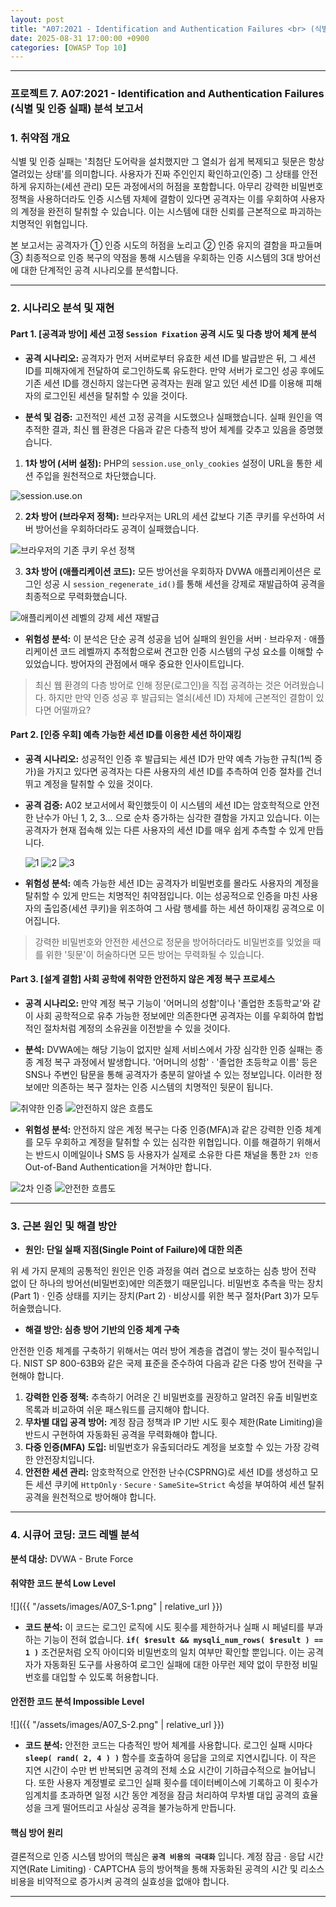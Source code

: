 ```yaml
---
layout: post
title: "A07:2021 - Identification and Authentication Failures <br> (식별 및 인증 실패) 분석 보고서"
date: 2025-08-31 17:00:00 +0900
categories: [OWASP Top 10]
---
```

---

### **프로젝트 7. A07:2021 - Identification and Authentication Failures <br> (식별 및 인증 실패) 분석 보고서**

### 1. 취약점 개요

   식별 및 인증 실패는 '최첨단 도어락을 설치했지만 그 열쇠가 쉽게 복제되고 뒷문은 항상 열려있는 상태'를 의미합니다. 사용자가 진짜 주인인지 확인하고(인증) 그 상태를 안전하게 유지하는(세션 관리) 모든 과정에서의 허점을 포함합니다. 아무리 강력한 비밀번호 정책을 사용하더라도 인증 시스템 자체에 결함이 있다면 공격자는 이를 우회하여 사용자의 계정을 완전히 탈취할 수 있습니다. 이는 시스템에 대한 신뢰를 근본적으로 파괴하는 치명적인 위협입니다.

   본 보고서는 공격자가 ① 인증 시도의 허점을 노리고 ② 인증 유지의 결함을 파고들며 ③ 최종적으로 인증 복구의 약점을 통해 시스템을 우회하는 인증 시스템의 3대 방어선에 대한 단계적인 공격 시나리오를 분석합니다.

---

### 2. 시나리오 분석 및 재현

#### Part 1. [공격과 방어] 세션 고정 `Session Fixation` 공격 시도 및 다층 방어 체계 분석

*   **공격 시나리오:**
   공격자가 먼저 서버로부터 유효한 세션 ID를 발급받은 뒤, 그 세션 ID를 피해자에게 전달하여 로그인하도록 유도한다. 만약 서버가 로그인 성공 후에도 기존 세션 ID를 갱신하지 않는다면 공격자는 원래 알고 있던 세션 ID를 이용해 피해자의 로그인된 세션을 탈취할 수 있을 것이다.

*   **분석 및 검증:**
   고전적인 세션 고정 공격을 시도했으나 실패했습니다. 실패 원인을 역추적한 결과, 최신 웹 환경은 다음과 같은 다층적 방어 체계를 갖추고 있음을 증명했습니다.

   1.  **1차 방어 (서버 설정):** PHP의 `session.use_only_cookies` 설정이 URL을 통한 세션 주입을 원천적으로 차단했습니다.

   ![session.use.on](/assets/images/A07_P1-1.png)

   2.  **2차 방어 (브라우저 정책):** 브라우저는 URL의 세션 값보다 기존 쿠키를 우선하여 서버 방어선을 우회하더라도 공격이 실패했습니다.

   ![브라우저의 기존 쿠키 우선 정책](/assets/images/A07_P1-4.png)

   3.  **3차 방어 (애플리케이션 코드):** 모든 방어선을 우회하자 DVWA 애플리케이션은 로그인 성공 시 `session_regenerate_id()`를 통해 세션을 강제로 재발급하여 공격을 최종적으로 무력화했습니다.

   ![애플리케이션 레벨의 강제 세션 재발급](/assets/images/A07_P1-3.png)

*   **위험성 분석:**
   이 분석은 단순 공격 성공을 넘어 실패의 원인을 서버 · 브라우저 · 애플리케이션 코드 레벨까지 추적함으로써 견고한 인증 시스템의 구성 요소를 이해할 수 있었습니다. 방어자의 관점에서 매우 중요한 인사이트입니다.

>   최신 웹 환경의 다층 방어로 인해 정문(로그인)을 직접 공격하는 것은 어려웠습니다. 하지만 만약 인증 성공 후 발급되는 열쇠(세션 ID) 자체에 근본적인 결함이 있다면 어떨까요?

#### Part 2. [인증 우회] 예측 가능한 세션 ID를 이용한 세션 하이재킹

*   **공격 시나리오:**
   성공적인 인증 후 발급되는 세션 ID가 만약 예측 가능한 규칙(1씩 증가)을 가지고 있다면 공격자는 다른 사용자의 세션 ID를 추측하여 인증 절차를 건너뛰고 계정을 탈취할 수 있을 것이다.

*   **공격 검증:**
   A02 보고서에서 확인했듯이 이 시스템의 세션 ID는 암호학적으로 안전한 난수가 아닌 1, 2, 3... 으로 순차 증가하는 심각한 결함을 가지고 있습니다. 이는 공격자가 현재 접속해 있는 다른 사용자의 세션 ID를 매우 쉽게 추측할 수 있게 만듭니다.

    ![1](/assets/images/A02_P1-1.png)
    ![2](/assets/images/A02_P1-2.png)
    ![3](/assets/images/A02_P1-3.png)

*   **위험성 분석:**
   예측 가능한 세션 ID는 공격자가 비밀번호를 몰라도 사용자의 계정을 탈취할 수 있게 만드는 치명적인 취약점입니다. 이는 성공적으로 인증을 마친 사용자의 출입증(세션 쿠키)을 위조하여 그 사람 행세를 하는 세션 하이재킹 공격으로 이어집니다.

>  강력한 비밀번호와 안전한 세션으로 정문을 방어하더라도 비밀번호를 잊었을 때를 위한 '뒷문'이 허술하다면 모든 방어는 무력화될 수 있습니다.

#### Part 3. [설계 결함] 사회 공학에 취약한 안전하지 않은 계정 복구 프로세스

*   **공격 시나리오:**
   만약 계정 복구 기능이 '어머니의 성함'이나 '졸업한 초등학교'와 같이 사회 공학적으로 유추 가능한 정보에만 의존한다면 공격자는 이를 우회하여 합법적인 절차처럼 계정의 소유권을 이전받을 수 있을 것이다.

*   **분석:**
   DVWA에는 해당 기능이 없지만 실제 서비스에서 가장 심각한 인증 실패는 종종 계정 복구 과정에서 발생합니다. '어머니의 성함' · '졸업한 초등학교 이름' 등은 SNS나 주변인 탐문을 통해 공격자가 충분히 알아낼 수 있는 정보입니다. 이러한 정보에만 의존하는 복구 절차는 인증 시스템의 치명적인 뒷문이 됩니다.

   ![취약한 인증](/assets/images/A07_P3-1.png)
   ![안전하지 않은 흐름도](/assets/images/A07_P3-3.png)


*   **위험성 분석:**
   안전하지 않은 계정 복구는 다중 인증(MFA)과 같은 강력한 인증 체계를 모두 우회하고 계정을 탈취할 수 있는 심각한 위협입니다. 이를 해결하기 위해서는 반드시 이메일이나 SMS 등 사용자가 실제로 소유한 다른 채널을 통한 `2차 인증`Out-of-Band Authentication을 거쳐야만 합니다.

   ![2차 인증](/assets/images/A07_P3-2.png)
   ![안전한 흐름도](/assets/images/A07_P3-4.png)

---

### 3. 근본 원인 및 해결 방안

*   **원인: 단일 실패 지점(Single Point of Failure)에 대한 의존**

   위 세 가지 문제의 공통적인 원인은 인증 과정을 여러 겹으로 보호하는 심층 방어 전략 없이 단 하나의 방어선(비밀번호)에만 의존했기 때문입니다. 비밀번호 추측을 막는 장치(Part 1) · 인증 상태를 지키는 장치(Part 2) · 비상시를 위한 복구 절차(Part 3)가 모두 허술했습니다.

*   **해결 방안: 심층 방어 기반의 인증 체계 구축**

   안전한 인증 체계를 구축하기 위해서는 여러 방어 계층을 겹겹이 쌓는 것이 필수적입니다. NIST SP 800-63B와 같은 국제 표준을 준수하여 다음과 같은 다중 방어 전략을 구현해야 합니다.

   1.  **강력한 인증 정책:** 추측하기 어려운 긴 비밀번호를 권장하고 알려진 유출 비밀번호 목록과 비교하여 쉬운 패스워드를 금지해야 합니다.
   2.  **무차별 대입 공격 방어:** 계정 잠금 정책과 IP 기반 시도 횟수 제한(Rate Limiting)을 반드시 구현하여 자동화된 공격을 무력화해야 합니다.
   3.  **다중 인증(MFA) 도입:** 비밀번호가 유출되더라도 계정을 보호할 수 있는 가장 강력한 안전장치입니다.
   4.  **안전한 세션 관리:** 암호학적으로 안전한 난수(CSPRNG)로 세션 ID를 생성하고 모든 세션 쿠키에 `HttpOnly` · `Secure` · `SameSite=Strict` 속성을 부여하여 세션 탈취 공격을 원천적으로 방어해야 합니다.

---

### 4. 시큐어 코딩: 코드 레벨 분석

**분석 대상:** DVWA - Brute Force

#### 취약한 코드 분석 Low Level

   ![]({{ "/assets/images/A07_S-1.png" | relative_url }})   

   *   **코드 분석:** 이 코드는 로그인 로직에 시도 횟수를 제한하거나 실패 시 페널티를 부과하는 기능이 전혀 없습니다. **`if( $result && mysqli_num_rows( $result ) == 1 )`** 조건문처럼 오직 아이디와 비밀번호의 일치 여부만 확인할 뿐입니다. 이는 공격자가 자동화된 도구를 사용하여 로그인 실패에 대한 아무런 제약 없이 무한정 비밀번호를 대입할 수 있도록 허용합니다.

#### 안전한 코드 분석 Impossible Level

   ![]({{ "/assets/images/A07_S-2.png" | relative_url }})  

   *   **코드 분석:** 안전한 코드는 다층적인 방어 체계를 사용합니다. 로그인 실패 시마다 **`sleep( rand( 2, 4 ) )`** 함수를 호출하여 응답을 고의로 지연시킵니다. 이 작은 지연 시간이 수만 번 반복되면 공격의 전체 소요 시간이 기하급수적으로 늘어납니다. 또한 사용자 계정별로 로그인 실패 횟수를 데이터베이스에 기록하고 이 횟수가 임계치를 초과하면 일정 시간 동안 계정을 잠금 처리하여 무차별 대입 공격의 효율성을 크게 떨어뜨리고 사실상 공격을 불가능하게 만듭니다.

#### 핵심 방어 원리

   결론적으로 인증 시스템 방어의 핵심은 **`공격 비용의 극대화`** 입니다. 계정 잠금 · 응답 시간 지연(Rate Limiting) · CAPTCHA 등의 방어책을 통해 자동화된 공격의 시간 및 리소스 비용을 비약적으로 증가시켜 공격의 실효성을 없애야 합니다.

<hr class="short-rule">

